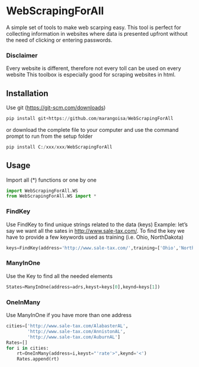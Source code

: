 # WebScrapingForAll
A simple set of tools to make web scarping easy. 
This tool is perfect for collecting information in websites where data is presented upfront without the need of clicking or entering passwords.
### Disclaimer 
Every website is different, therefore not every toll can be used on every website This toolbox is especially good for scraping websites in html.

## Installation
Use git (https://git-scm.com/downloads)
```python
pip install git+https://github.com/marangoisa/WebScrapingForAll
```
or download the complete file to your computer and use the command prompt to run from the setup folder
```python
pip install C:/xxx/xxx/WebScrapingForAll
```

## Usage
Import all (*) functions or one by one
```python
import WebScrapingForAll.WS
from WebScrapingForAll.WS import *
```
### FindKey 
Use FindKey to find unique strings related to the data (keys)
Example: let’s say we want all the sates in http://www.sale-tax.com/. To find the key we have to provide a few keywords used as training (i.e. Ohio, NorthDakota) 
```python
keys=FindKey(address='http://www.sale-tax.com/',training=['Ohio','NorthDakota'])
```
### ManyInOne
Use the Key to find all the needed elements
```python
States=ManyInOne(address=adrs,keyst=keys[0],keynd=keys[1])
```
### OneInMany
Use ManyInOne if you have more than one address

```python
cities=['http://www.sale-tax.com/AlabasterAL',
        'http://www.sale-tax.com/AnnistonAL',
        'http://www.sale-tax.com/AuburnAL']
Rates=[]
for i in cities:
    rt=OneInMany(address=i,keyst="'rate'>",keynd='<')
    Rates.append(rt)
```
 
